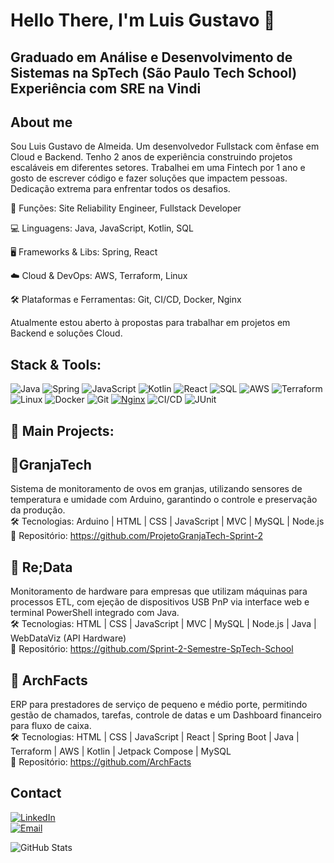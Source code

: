 <h1> <b> Hello There, I'm Luis Gustavo </b> 🧐 </h1>
<h2>
  <p>
    Graduado em Análise e Desenvolvimento de Sistemas na SpTech (São Paulo Tech School) 
    Experiência com SRE na Vindi
  </p>
</h2>
  
## About me
Sou Luis Gustavo de Almeida. Um desenvolvedor Fullstack com ênfase em Cloud e Backend. Tenho 2 anos de experiência construindo projetos escaláveis em diferentes setores. Trabalhei em uma Fintech por 1 ano e gosto de escrever código e fazer soluções que impactem pessoas. Dedicação extrema para enfrentar todos os desafios.

🎯 Funções: Site Reliability Engineer, Fullstack Developer

💻 Linguagens: Java, JavaScript, Kotlin, SQL

🖥️ Frameworks & Libs: Spring, React

☁️ Cloud & DevOps: AWS, Terraform, Linux

🛠️ Plataformas e Ferramentas: Git, CI/CD, Docker, Nginx

Atualmente estou aberto à propostas para trabalhar em projetos em Backend e soluções Cloud.


## Stack & Tools:

![Java](https://img.shields.io/badge/Java-%23ED8B00.svg?style=for-the-badge&logo=openjdk&logoColor=white)
![Spring](https://img.shields.io/badge/Spring-%236DB33F.svg?style=for-the-badge&logo=spring&logoColor=white)
![JavaScript](https://img.shields.io/badge/JavaScript-F7DF1E.svg?style=for-the-badge&logo=javascript&logoColor=black)
![Kotlin](https://img.shields.io/badge/Kotlin-0095D5.svg?style=for-the-badge&logo=kotlin&logoColor=white)
![React](https://img.shields.io/badge/React-20232A.svg?style=for-the-badge&logo=react&logoColor=61DAFB)
![SQL](https://img.shields.io/badge/SQL-4479A1.svg?style=for-the-badge&logo=postgresql&logoColor=white)
![AWS](https://img.shields.io/badge/AWS-%23FF9900.svg?style=for-the-badge&logo=amazon-aws&logoColor=white)
![Terraform](https://img.shields.io/badge/Terraform-623CE4.svg?style=for-the-badge&logo=terraform&logoColor=white)
![Linux](https://img.shields.io/badge/Linux-FCC624.svg?style=for-the-badge&logo=linux&logoColor=black)
![Docker](https://img.shields.io/badge/Docker-2496ED.svg?style=for-the-badge&logo=docker&logoColor=white)
![Git](https://img.shields.io/badge/Git-F05032.svg?style=for-the-badge&logo=git&logoColor=white)
[![Nginx](https://img.shields.io/badge/Nginx-%23009639.svg?style=for-the-badge&logo=nginx&logoColor=white)](https://nginx.org/)
![CI/CD](https://img.shields.io/badge/CI/CD-000000.svg?style=for-the-badge&logo=github-actions&logoColor=white)
![JUnit](https://img.shields.io/badge/JUnit-25A162.svg?style=for-the-badge&logo=java&logoColor=white)


## 📌 Main Projects:

## 🔹GranjaTech  
Sistema de monitoramento de ovos em granjas, utilizando sensores de temperatura e umidade com Arduino, garantindo o controle e preservação da produção.  
🛠 Tecnologias: Arduino | HTML | CSS | JavaScript | MVC | MySQL | Node.js  
🔗 Repositório: https://github.com/ProjetoGranjaTech-Sprint-2


## 🔹 Re;Data  
Monitoramento de hardware para empresas que utilizam máquinas para processos ETL, com ejeção de dispositivos USB PnP via interface web e terminal PowerShell integrado com Java.  
🛠 Tecnologias: HTML | CSS | JavaScript | MVC | MySQL | Node.js | Java | WebDataViz (API Hardware)  
🔗 Repositório: https://github.com/Sprint-2-Semestre-SpTech-School


## 🔹 ArchFacts  
ERP para prestadores de serviço de pequeno e médio porte, permitindo gestão de chamados, tarefas, controle de datas e um Dashboard financeiro para fluxo de caixa.  
🛠 Tecnologias: HTML | CSS | JavaScript | React | Spring Boot | Java | Terraform | AWS | Kotlin | Jetpack Compose | MySQL  
🔗 Repositório: https://github.com/ArchFacts

## Contact
[![LinkedIn](https://img.shields.io/badge/LinkedIn-%230077B5.svg?style=for-the-badge&logo=linkedin&logoColor=white)](https://www.linkedin.com/in/luis-gustavo-almeida-8728ab2a4/)  
[![Email](https://img.shields.io/badge/Email-D14836?style=for-the-badge&logo=gmail&logoColor=white)](mailto:lugalmeida177@gmail.com)

![GitHub Stats](https://github-readme-stats.vercel.app/api?username=LuisGustavoDAlmeida&show_icons=true&theme=radical)
